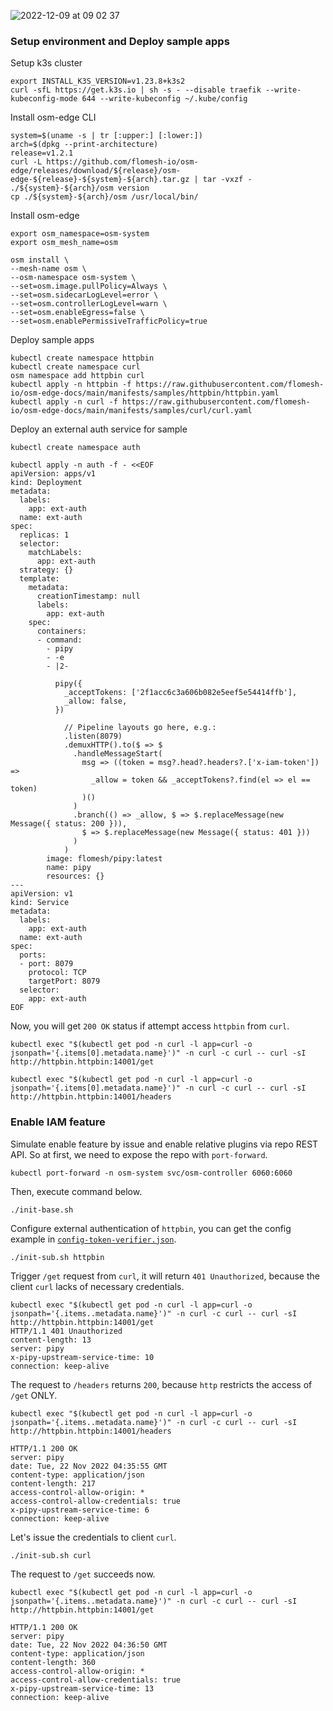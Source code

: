 
![2022-12-09 at 09 02 37](https://user-images.githubusercontent.com/2224492/206599325-265395da-30f2-4d09-a9b9-1585d3ec8422.png)


### Setup environment and Deploy sample apps

Setup k3s cluster

```shell
export INSTALL_K3S_VERSION=v1.23.8+k3s2
curl -sfL https://get.k3s.io | sh -s - --disable traefik --write-kubeconfig-mode 644 --write-kubeconfig ~/.kube/config
```

Install osm-edge CLI

```shell
system=$(uname -s | tr [:upper:] [:lower:])
arch=$(dpkg --print-architecture)
release=v1.2.1
curl -L https://github.com/flomesh-io/osm-edge/releases/download/${release}/osm-edge-${release}-${system}-${arch}.tar.gz | tar -vxzf -
./${system}-${arch}/osm version
cp ./${system}-${arch}/osm /usr/local/bin/
```

Install osm-edge

```shell
export osm_namespace=osm-system 
export osm_mesh_name=osm 

osm install \
--mesh-name osm \
--osm-namespace osm-system \
--set=osm.image.pullPolicy=Always \
--set=osm.sidecarLogLevel=error \
--set=osm.controllerLogLevel=warn \
--set=osm.enableEgress=false \
--set=osm.enablePermissiveTrafficPolicy=true
```

Deploy sample apps

```shell
kubectl create namespace httpbin
kubectl create namespace curl
osm namespace add httpbin curl
kubectl apply -n httpbin -f https://raw.githubusercontent.com/flomesh-io/osm-edge-docs/main/manifests/samples/httpbin/httpbin.yaml
kubectl apply -n curl -f https://raw.githubusercontent.com/flomesh-io/osm-edge-docs/main/manifests/samples/curl/curl.yaml
```

Deploy an external auth service for sample

```shell
kubectl create namespace auth

kubectl apply -n auth -f - <<EOF
apiVersion: apps/v1
kind: Deployment
metadata:
  labels:
    app: ext-auth
  name: ext-auth
spec:
  replicas: 1
  selector:
    matchLabels:
      app: ext-auth
  strategy: {}
  template:
    metadata:
      creationTimestamp: null
      labels:
        app: ext-auth
    spec:
      containers:
      - command:
        - pipy
        - -e
        - |2-

          pipy({
            _acceptTokens: ['2f1acc6c3a606b082e5eef5e54414ffb'],
            _allow: false,
          })

            // Pipeline layouts go here, e.g.:
            .listen(8079)
            .demuxHTTP().to($ => $
              .handleMessageStart(
                msg => ((token = msg?.head?.headers?.['x-iam-token']) =>
                  _allow = token && _acceptTokens?.find(el => el == token)
                )()
              )
              .branch(() => _allow, $ => $.replaceMessage(new Message({ status: 200 })),
                $ => $.replaceMessage(new Message({ status: 401 }))
              )
            )
        image: flomesh/pipy:latest
        name: pipy
        resources: {}
---
apiVersion: v1
kind: Service
metadata:
  labels:
    app: ext-auth
  name: ext-auth
spec:
  ports:
  - port: 8079
    protocol: TCP
    targetPort: 8079
  selector:
    app: ext-auth
EOF
```

Now, you will get `200 OK` status if attempt access `httpbin` from `curl`.

```shell
kubectl exec "$(kubectl get pod -n curl -l app=curl -o jsonpath='{.items[0].metadata.name}')" -n curl -c curl -- curl -sI http://httpbin.httpbin:14001/get

kubectl exec "$(kubectl get pod -n curl -l app=curl -o jsonpath='{.items[0].metadata.name}')" -n curl -c curl -- curl -sI http://httpbin.httpbin:14001/headers
```

### Enable IAM feature

Simulate enable feature by issue and enable relative plugins via repo REST API. So at first, we need to expose the repo with `port-forward`.

```shell
kubectl port-forward -n osm-system svc/osm-controller 6060:6060
```

Then, execute command below.

```shell
./init-base.sh
```

Configure external authentication of `httpbin`, you can get the config example in [`config-token-verifier.json`](./httpbin/config-token-verifier.json).

```shell
./init-sub.sh httpbin
```

Trigger `/get` request from `curl`, it will return `401 Unauthorized`, because the client `curl` lacks of necessary credentials.

```shell
kubectl exec "$(kubectl get pod -n curl -l app=curl -o jsonpath='{.items..metadata.name}')" -n curl -c curl -- curl -sI http://httpbin.httpbin:14001/get
HTTP/1.1 401 Unauthorized
content-length: 13
server: pipy
x-pipy-upstream-service-time: 10
connection: keep-alive
```

The request to `/headers` returns `200`, because `http` restricts the access of `/get` ONLY.

```shell
kubectl exec "$(kubectl get pod -n curl -l app=curl -o jsonpath='{.items..metadata.name}')" -n curl -c curl -- curl -sI http://httpbin.httpbin:14001/headers
```

```
HTTP/1.1 200 OK
server: pipy
date: Tue, 22 Nov 2022 04:35:55 GMT
content-type: application/json
content-length: 217
access-control-allow-origin: *
access-control-allow-credentials: true
x-pipy-upstream-service-time: 6
connection: keep-alive
```

Let's issue the credentials to client `curl`.

```shell
./init-sub.sh curl
```

The request to `/get` succeeds now.

```shell
kubectl exec "$(kubectl get pod -n curl -l app=curl -o jsonpath='{.items..metadata.name}')" -n curl -c curl -- curl -sI http://httpbin.httpbin:14001/get
```

```
HTTP/1.1 200 OK
server: pipy
date: Tue, 22 Nov 2022 04:36:50 GMT
content-type: application/json
content-length: 360
access-control-allow-origin: *
access-control-allow-credentials: true
x-pipy-upstream-service-time: 13
connection: keep-alive
```
